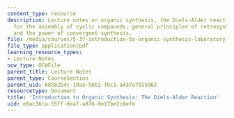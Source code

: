 ```yaml
---
content_type: resource
description: Lecture notes on organic synthesis, the Diels-Alder reaction, strategies
  for the assembly of cyclic compounds, general principles of retrosynthetic analysis,
  and the power of convergent synthesis.
file: /media/courses/5-37-introduction-to-organic-synthesis-laboratory-spring-2009/e8ac36ca55ffdeafa8769e17be2c0efe_MIT5_37s09_lec01_Handout.pdf
file_type: application/pdf
learning_resource_types:
- Lecture Notes
ocw_type: OCWFile
parent_title: Lecture Notes
parent_type: CourseSection
parent_uid: 68582b4c-19aa-5bb1-fbc1-a437a7015962
resourcetype: Document
title: 'Introduction to Organic Synthesis: The Diels-Alder Reaction'
uid: e8ac36ca-55ff-deaf-a876-9e17be2c0efe
---
```

